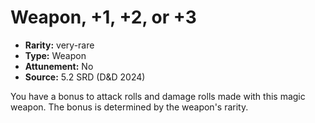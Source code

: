 
# Weapon, +1, +2, or +3

* **Rarity:** very-rare
* **Type:** Weapon
* **Attunement:** No
* **Source:** 5.2 SRD (D&D 2024)


You have a bonus to attack rolls and damage rolls made with this magic weapon. The bonus is determined by the weapon's rarity.

